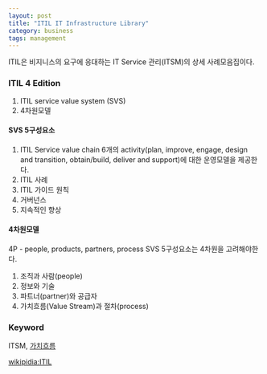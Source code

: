 ```yaml
---
layout: post
title: "ITIL IT Infrastructure Library"
category: business
tags: management 
---
```

ITIL은 비지니스의 요구에 응대하는 IT Service 관리(ITSM)의  상세 사례모음집이다.

### ITIL 4 Edition
1. ITIL service value system (SVS)
2. 4차원모델

#### SVS 5구성요소
  1. ITIL Service value chain
    6개의 activity(plan, improve, engage, design and transition, obtain/build, deliver and support)에 대한 운영모델을 제공한다.
  2. ITIL 사례
  3. ITIL 가이드 원칙
  4. 거버넌스
  5. 지속적인 향상
  
#### 4차원모델
4P - people, products, partners, process
SVS 5구성요소는 4차원을 고려해야한다.
   1. 조직과 사람(people)
   2. 정보와 기술
   3. 파트너(partner)와 공급자
   4. 가치흐름(Value Stream)과 절차(process)

### Keyword
ITSM, [가치흐름](https://en.wikipedia.org/wiki/Value_stream)

[wikipidia:ITIL](https://en.wikipedia.org/wiki/ITIL#ITIL_practices)
